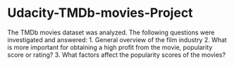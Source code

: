 # Udacity-TMDb-movies-Project
The TMDb movies dataset was analyzed. The following questions were investigated and answered: 1. General overview of the film industry 2.  What is more important for obtaining a high profit from the movie, popularity score or rating? 3. What factors affect the popularity scores of the movies?
